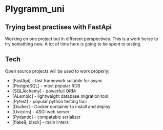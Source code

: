 # Plygramm_uni
## Trying best practises with FastApi

Working on one project but in different perspectives.
This is a work horse to try something new.
A lot of time here is going to be spent to testing.

## Tech

Open source projects will be used to work properly:

- [FastApi] - fast framework suitable for async
- [PostgreSQL] -  most popular RDB
- [SQLAlchemy] - powerfull ORM
- [ALembic] - lightweight database migration tool
- [Pytest] - popular python testing tool
- [Docker] - Docker container to install and deploy
- [Uvicorn] - ASGI web server
- [Pydantic] -  compatable serializer
- [flake8, black] - main linters
